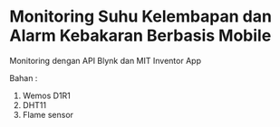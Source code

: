 # Monitoring Suhu Kelembapan dan Alarm Kebakaran Berbasis Mobile
Monitoring dengan API Blynk dan MIT Inventor App

Bahan :
1. Wemos D1R1
2. DHT11
3. Flame sensor
